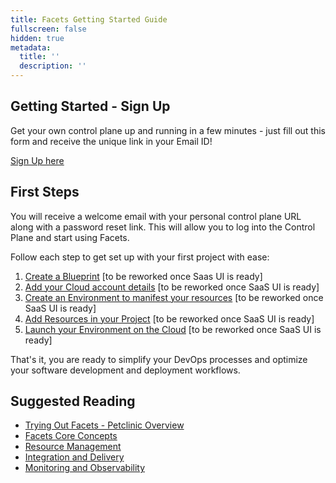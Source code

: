 ```yaml
---
title: Facets Getting Started Guide
fullscreen: false
hidden: true
metadata:
  title: ''
  description: ''
---
```

## Getting Started - Sign Up

Get your own control plane up and running in a few minutes - just fill out this form and receive the unique link in your Email ID!

[Sign Up here](https://www.facets.cloud/sign-up)

## First Steps

You will receive a welcome email with your personal control plane URL along with a password reset link. This will allow you to log into the Control Plane and start using Facets.

Follow each step to get set up with your first project with ease:

1. [Create a Blueprint](doc:create-your-first-blueprint) [to be reworked once Saas UI is ready]
2. [Add your Cloud account details](doc:integrating-vcs-accounts) [to be reworked once SaaS UI is ready]
3. [Create an Environment to manifest your resources](doc:create-an-environment) [to be reworked once SaaS UI is ready]
4. [Add Resources in your Project](doc:adding-resources) [to be reworked once SaaS UI is ready]
5. [Launch your Environment on the Cloud](doc:launch-environment) [to be reworked once SaaS UI is ready]

That's it, you are ready to simplify your DevOps processes and optimize your software development and deployment workflows.

## Suggested Reading

- [Trying Out Facets - Petclinic Overview](doc:pet-clinic-overview)
- [Facets Core Concepts](doc:facets-core-concepts)
- [Resource Management](doc:resource-management)
- [Integration and Delivery](doc:integration-and-delivery-1)
- [Monitoring and Observability](doc:monitoring-and-observability-1)

<br>

<br>
